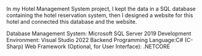 In my Hotel Management System project, I kept the data in a SQL database containing the hotel reservation system, 
then I designed a website for this hotel and connected this database and the website.

Database Management System: Microsoft SQL Server 2019 
Development Environment: Visual Studio 2022
Backend Programming Language:C# (C-Sharp) 
Web Framework (Optional, for User Interface): .NETCORE


